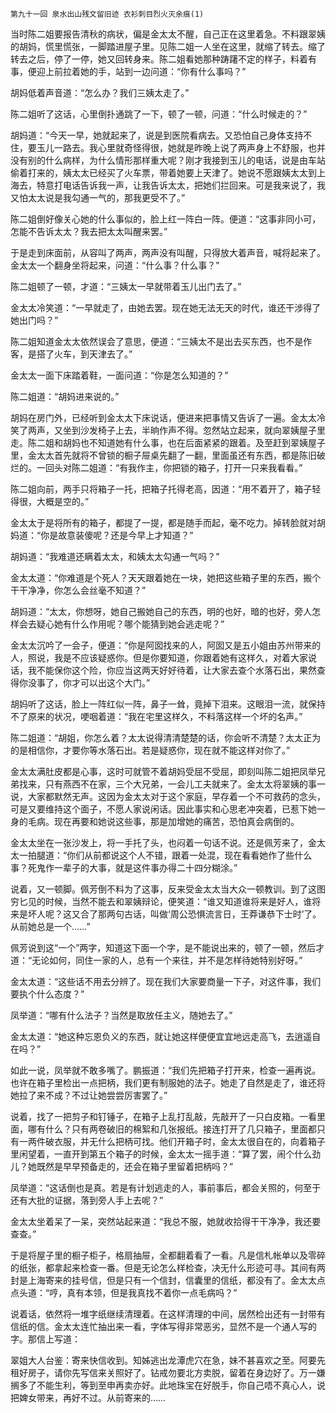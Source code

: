     第九十一回 泉水出山残文留旧迹 衣衫刺目烈火灭余痕(1) 

   当时陈二姐要报告清秋的病状，偏是金太太不醒，自己正在这里着急。不料跟翠姨的胡妈，慌里慌张，一脚踏进屋子里。见陈二姐一人坐在这里，就缩了转去。缩了转去之后，停了一停，她又回转身来。陈二姐看她那种踌躇不定的样子，料着有事，便迎上前拉着她的手，站到一边问道：“你有什么事吗？”

   胡妈低着声音道：“怎么办？我们三姨太走了。”

   陈二姐听了这话，心里倒扑通跳了一下，顿了一顿，问道：“什么时候走的？”

   胡妈道：“今天一早，她就起来了，说是到医院看病去。又恐怕自己身体支持不住，要玉儿一路去。我心里就奇怪得很，她就是昨晚上说了两声身上不舒服，也并没有别的什么病样，为什么情形那样重大呢？刚才我接到玉儿的电话，说是由车站偷着打来的，姨太太已经买了火车票，带着她要上天津了。她说不愿跟姨太太到上海去，特意打电话告诉我一声，让我告诉太太，把她们拦回来。可是我来说了，我又怕太太说是我勾通一气的，那我更受不了。”

   陈二姐倒好像关心她的什么事似的，脸上红一阵白一阵。便道：“这事非同小可，怎能不告诉太太？我去把太太叫醒来罢。”

   于是走到床面前，从容叫了两声，两声没有叫醒，只得放大着声音，喊将起来了。金太太一个翻身坐将起来，问道：“什么事？什么事？”

   陈二姐顿了一顿，才道：“三姨太一早就带着玉儿出门去了。”

   金太太冷笑道：“一早就走了，由她去罢。现在她无法无天的时代，谁还干涉得了她出门吗？”

   陈二姐知道金太太依然误会了意思，便道：“三姨太不是出去买东西，也不是作客，是搭了火车，到天津去了。”

   金太太一面下床踏着鞋，一面问道：“你是怎么知道的？”

   陈二姐道：“胡妈进来说的。”

   胡妈在房门外，已经听到金太太下床说话，便进来把事情又告诉了一遍。金太太冷笑了两声，又坐到沙发椅子上去，半晌作声不得。忽然站立起来，就向翠姨屋子里走。陈二姐和胡妈也不知道她有什么事，也在后面紧紧的跟着。及至赶到翠姨屋子里，金太太首先就将不曾锁的橱子屉桌先翻了一翻，里面虽还有东西，都是陈旧破烂的。一回头对陈二姐道：“有我作主，你把锁的箱子，打开一只来我看看。”

   陈二姐向前，两手只将箱子一托，把箱子托得老高，因道：“用不着开了，箱子轻得很，大概是空的。”

   金太太于是将所有的箱子，都提了一提，都是随手而起，毫不吃力。掉转脸就对胡妈道：“你是故意装傻呢？还是今早上才知道？”

   胡妈道：“我难道还瞒着太太，和姨太太勾通一气吗？”

   金太太道：“你难道是个死人？天天跟着她在一块，她把这些箱子里的东西，搬个干干净净，你怎么会丝毫不知道？”

   胡妈道：“太太，你想呀，她自己搬她自己的东西，明的也好，暗的也好，旁人怎样会去疑心她有什么作用呢？哪个能猜到她会逃走呢？”

   金太太沉吟了一会子，便道：“你是阿囡找来的人，阿囡又是五小姐由苏州带来的人，照说，我是不应该疑惑你。但是你要知道，你跟着她有这样久，对着大家说话，我不能保你这个险，你应当这两天好好待着，让大家去查个水落石出，果然查得你没事了，你才可以出这个大门。”

   胡妈听了这话，脸上一阵红似一阵，鼻子一耸，竟掉下泪来。这眼泪一流，就保持不了原来的状况，哽咽着道：“我在宅里这样久，不料落这样一个坏的名声。”

   陈二姐道：“胡姐，你怎么着？太太说得清清楚楚的话，你会听不清楚？太太正为的是相信你，才要你等水落石出。若是疑惑你，现在就不能这样对你了。”

   金太太满肚皮都是心事，这时可就管不着胡妈受屈不受屈，即刻叫陈二姐把凤举兄弟找来，只有燕西不在家，三个大兄弟，一会儿工夫就来了。金太太将翠姨的事一说，大家都默然无声。这因为金太太对于这个家庭，早存着一个不可救药的念头，可是又要维持这个面子，不愿人家说闲话。因此事实和心思老冲突着，已惹下她一身的毛病。现在再要和她说这些事，那是加增她的痛苦，恐怕真会病倒的。

   金太太坐在一张沙发上，将一手托了头，也闷着一句话不说。还是佩芳来了，金太太一拍腿道：“你们从前都说这个人不错，跟着一处混，现在看看她作了些什么事？死鬼作一辈子的大事，就是这件事办得二十四分糊涂。”

   说着，又一顿脚。佩芳倒不料为了这事，反来受金太太当大众一顿教训。到了这图穷匕见的时候，当然不能去和翠姨辩论，便笑道：“谁又知道谁将来是好人，谁将来是坏人呢？这又合了那两句古话，叫做‘周公恐惧流言日，王莽谦恭下士时’了。从前她总是一个……”

   佩芳说到这“一个”两字，知道这下面一个字，是不能说出来的，顿了一顿，然后才道：“无论如何，同住一家的人，总有一个来往，并不是怎样待她特别好呀。”

   金太太道：“这些话不用去分辨了。现在我们大家要商量一下子，对这件事，我们要执个什么态度？”

   凤举道：“哪有什么法子？当然是取放任主义，随她去了。”

   金太太道：“她这种忘恩负义的东西，就让她这样便便宜宜地远走高飞，去逍遥自在吗？”

   如此一说，凤举就不敢多嘴了。鹏振道：“我们先把箱子打开来，检查一遍再说。也许在箱子里检出一点把柄，我们更有制服她的法子。她走了自然是走了，谁还将她拉了来不成？不过让她尝尝厉害罢了。”

   说着，找了一把剪子和钉锤子，在箱子上乱打乱敲，先敲开了一只白皮箱。一看里面，哪有什么？只有两卷破旧的棉絮和几张报纸。接连打开了几只箱子，里面都只有一两件破衣服，并无什么把柄可找。他们开箱子时，金太太很自在的，向着箱子里闲望着，一直开到第五个箱子的时候，金太太一摇手道：“算了罢，闹个什么劲儿？她既然是早早预备走的，还会在箱子里留着把柄吗？”

   凤举道：“这话倒也是真。若是有计划逃走的人，事前事后，都会关照的，何至于还有大批的证据，落到旁人手上去呢？”

   金太太坐着呆了一呆，突然站起来道：“我总不服，她就收拾得干干净净，我还要查查。”

   于是将屋子里的橱子柜子，格扇抽屉，全都翻着看了一看。凡是信札帐单以及零碎的纸张，都拿起来检查一番。但是无论怎么样检查，决无什么形迹可寻。其间有两封是上海寄来的挂号信，但是只有一个信封，信囊里的信纸，都没有了。金太太点点头道：“哼，真有本领，但是我真找不着你一点毛病吗？”

   说着话，依然将一堆字纸继续清理着。在这样清理的中间，居然检出还有一封带有信纸的信。金太太连忙抽出来一看，字体写得非常恶劣，显然不是一个通人写的字。那信上写道：

   翠姐大人台鉴：寄来快信收到。知姊逃出龙潭虎穴在急，妹不甚喜欢之至。阿要先租好房子，请你先写信来关照好了。钻戒勿要北方卖脱，留着在身边好了。万一嫌搁多了不能生利，等到至申再卖亦好。此地珠宝在好脱手，你自己唔不真心人，说把婢女带来，再好不过。从前寄来的……

